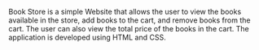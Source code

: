 Book Store is a simple Website that allows the user to view the books available in the store, add books to the cart, and remove books from the cart. The user can also view the total price of the books in the cart.
The application is developed using HTML and CSS.
